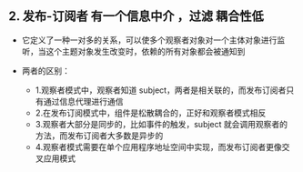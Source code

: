 ## 2. 发布-订阅者 有一个信息中介 ，过滤 耦合性低

* 它定义了一种一对多的关系，可以使多个观察者对象对一个主体对象进行监听，当这个主题对象发生改变时，依赖的所有对象都会被通知到

* 两者的区别：
  * 1.观察者模式中，观察者知道 subject，两者是相关联的，而发布订阅者只有通过信息代理进行通信
  * 2.在发布订阅模式中，组件是松散耦合的，正好和观察者模式相反
  * 3.观察者大部分是同步的，比如事件的触发，subject 就会调用观察者的方法，而发布订阅者大多数是异步的
  * 4.观察者模式需要在单个应用程序地址空间中实现，而发布订阅者更像交叉应用模式
